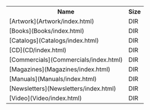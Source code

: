 <table>
<tr><th>Name</th><th>Size</th></tr>
<tr><td>[Artwork](Artwork/index.html)</td><td>DIR</td></tr>
<tr><td>[Books](Books/index.html)</td><td>DIR</td></tr>
<tr><td>[Catalogs](Catalogs/index.html)</td><td>DIR</td></tr>
<tr><td>[CD](CD/index.html)</td><td>DIR</td></tr>
<tr><td>[Commercials](Commercials/index.html)</td><td>DIR</td></tr>
<tr><td>[Magazines](Magazines/index.html)</td><td>DIR</td></tr>
<tr><td>[Manuals](Manuals/index.html)</td><td>DIR</td></tr>
<tr><td>[Newsletters](Newsletters/index.html)</td><td>DIR</td></tr>
<tr><td>[Video](Video/index.html)</td><td>DIR</td></tr>
</table>
